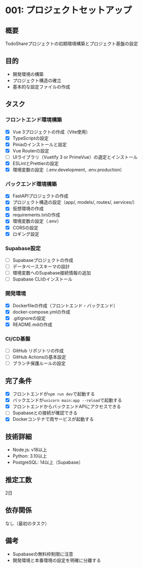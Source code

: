 # 001: プロジェクトセットアップ

## 概要
TodoShareプロジェクトの初期環境構築とプロジェクト基盤の設定

## 目的
- 開発環境の構築
- プロジェクト構造の確立
- 基本的な設定ファイルの作成

## タスク

### フロントエンド環境構築
- [x] Vue 3プロジェクトの作成（Vite使用）
- [x] TypeScriptの設定
- [x] Piniaのインストールと設定
- [x] Vue Routerの設定
- [ ] UIライブラリ（Vuetify 3 or PrimeVue）の選定とインストール
- [x] ESLintとPrettierの設定
- [x] 環境変数の設定（.env.development, .env.production）

### バックエンド環境構築
- [x] FastAPIプロジェクトの作成
- [x] プロジェクト構造の設定（app/, models/, routes/, services/）
- [x] 仮想環境の作成
- [x] requirements.txtの作成
- [x] 環境変数の設定（.env）
- [x] CORSの設定
- [x] ロギング設定

### Supabase設定
- [ ] Supabaseプロジェクトの作成
- [ ] データベーススキーマの設計
- [ ] 環境変数へのSupabase接続情報の追加
- [ ] Supabase CLIのインストール

### 開発環境
- [x] Dockerfileの作成（フロントエンド・バックエンド）
- [x] docker-compose.ymlの作成
- [x] .gitignoreの設定
- [x] README.mdの作成

### CI/CD基盤
- [ ] GitHub リポジトリの作成
- [ ] GitHub Actionsの基本設定
- [ ] ブランチ保護ルールの設定

## 完了条件
- [x] フロントエンドが`npm run dev`で起動する
- [x] バックエンドが`uvicorn main:app --reload`で起動する
- [x] フロントエンドからバックエンドAPIにアクセスできる
- [ ] Supabaseとの接続が確認できる
- [x] Dockerコンテナで両サービスが起動する

## 技術詳細
- Node.js: v18以上
- Python: 3.10以上
- PostgreSQL: 14以上（Supabase）

## 推定工数
2日

## 依存関係
なし（最初のタスク）

## 備考
- Supabaseの無料枠制限に注意
- 開発環境と本番環境の設定を明確に分離する